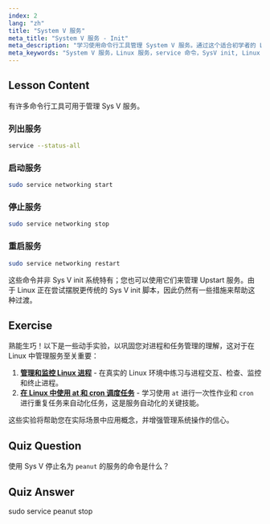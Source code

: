 ```yaml
---
index: 2
lang: "zh"
title: "System V 服务"
meta_title: "System V 服务 - Init"
meta_description: "学习使用命令行工具管理 System V 服务。通过这个适合初学者的 Linux 教程，了解如何列出、启动、停止和重启服务。"
meta_keywords: "System V 服务，Linux 服务，service 命令，SysV init, Linux 教程，Linux 入门，服务管理，Linux 指南"
---
```


## Lesson Content

有许多命令行工具可用于管理 Sys V 服务。

### 列出服务

```bash
service --status-all
```

### 启动服务

```bash
sudo service networking start
```

### 停止服务

```bash
sudo service networking stop
```

### 重启服务

```bash
sudo service networking restart
```

这些命令并非 Sys V init 系统特有；您也可以使用它们来管理 Upstart 服务。由于 Linux 正在尝试摆脱更传统的 Sys V init 脚本，因此仍然有一些措施来帮助这种过渡。

## Exercise

熟能生巧！以下是一些动手实验，以巩固您对进程和任务管理的理解，这对于在 Linux 中管理服务至关重要：

1. **[管理和监控 Linux 进程](https://labex.io/zh/labs/comptia-manage-and-monitor-linux-processes-590864)** - 在真实的 Linux 环境中练习与进程交互、检查、监控和终止进程。
2. **[在 Linux 中使用 at 和 cron 调度任务](https://labex.io/zh/labs/comptia-schedule-tasks-with-at-and-cron-in-linux-590870)** - 学习使用 `at` 进行一次性作业和 `cron` 进行重复任务来自动化任务，这是服务自动化的关键技能。

这些实验将帮助您在实际场景中应用概念，并增强管理系统操作的信心。

## Quiz Question

使用 Sys V 停止名为 `peanut` 的服务的命令是什么？

## Quiz Answer

sudo service peanut stop
